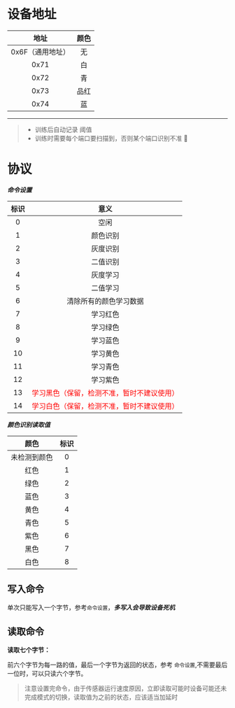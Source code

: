 # 设备地址


|       地址       | 颜色 |
| :--------------: | :--: |
| 0x6F（通用地址） |  无  |
|       0x71       |  白  |
|       0x72       |  青  |
|       0x73       | 品红 |
|       0x74       |  蓝  |

---

> - 训练后自动记录 阈值
> - 训练时需要每个端口要扫描到，否则某个端口识别不准 :snake:



# 协议

***命令设置***

| 标识 |                             意义                             |
| :--: | :----------------------------------------------------------: |
|  0   |                             空闲                             |
|  1   |                           颜色识别                           |
|  2   |                           灰度识别                           |
|  3   |                           二值识别                           |
|  4   |                           灰度学习                           |
|  5   |                           二值学习                           |
|  6   |                    清除所有的颜色学习数据                    |
|  7   |                           学习红色                           |
|  8   |                           学习绿色                           |
|  9   |                           学习蓝色                           |
|  10  |                           学习黄色                           |
|  11  |                           学习青色                           |
|  12  |                           学习紫色                           |
|  13  | <font color='red'>学习黑色（保留，检测不准，暂时不建议使用）</font> |
|  14  | <font color='red'>学习白色（保留，检测不准，暂时不建议使用）</font> |



***颜色识别读取值***

|     颜色     | 标识 |
| :----------: | :--: |
| 未检测到颜色 |  0   |
|     红色     |  1   |
|     绿色     |  2   |
|     蓝色     |  3   |
|     黄色     |  4   |
|     青色     |  5   |
|     紫色     |  6   |
|     黑色     |  7   |
|     白色     |  8   |



## 写入命令

单次只能写入一个字节，参考`命令设置`，***多写入会导致设备死机***



## 读取命令

**读取七个字节：**

前六个字节为每一路的值，最后一个字节为返回的状态，参考 `命令设置`,不需要最后一位时，可以只读六个字节。

> 注意设置完命令，由于传感器运行速度原因，立即读取可能时设备可能还未完成模式的切换，读取值为之前的状态，应该适当加延时
